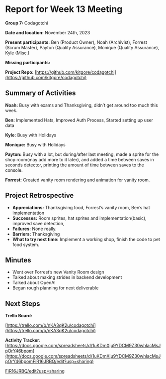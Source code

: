 # Report for Week 13 Meeting 

**Group 7:** Codagotchi

**Date and location:** November 24th, 2023

**Present participants:** Ben (Product Owner), Noah (Archivist), Forrest (Scrum Master), Payton (Quality Assurance), Monique (Quality Assurance), Kyle (Misc.)

**Missing participants:** 

**Project Repo:** [https://github.com/kitgore/codagotchi](https://github.com/kitgore/codagotchi) 


## Summary of Activities

**Noah:** Busy with exams and Thanksgiving, didn’t get around too much this week.

**Ben:** Implemented Hats, Improved Auth Process, Started setting up user data

**Kyle:** Busy with Holidays

**Monique:** Busy with Holidays

**Payton:** Busy with a lot, but during/after last meeting, made a sprite for the shop room(may add more to it later), and added a time between saves in seconds detector, printing the amount of time between saves to the console.

**Forrest:** Created vanity room rendering and animation for vanity room.

## Project Retrospective



* **Appreciations:** Thanksgiving food, Forrest’s vanity room, Ben’s hat implementation
* **Successes:** Room sprites, hat sprites and implementation(basic), improved save detection,
* **Failures:** None really.
* **Barriers:** Thanksgiving
* **What to try next time:** Implement a working shop, finish the code to pet food system.

## Minutes



* Went over Forrest’s new Vanity Room design
* Talked about making strides in backend development
* Talked about OpenAI
* Began rough planning for next deliverable

## Next Steps

**Trello Board:**

[https://trello.com/b/nKA3qK2u/codagotchi](https://trello.com/b/nKA3qK2u/codagotchi) 

**Activity Tracker:** [https://docs.google.com/spreadsheets/d/1uKDmXju9YDCM9Z30whlacMsJpOrY46bpom](https://docs.google.com/spreadsheets/d/1uKDmXju9YDCM9Z30whlacMsJpOrY46bpomFiR16JRBQ/edit?usp=sharing)

[FiR16JRBQ/edit?usp=sharing](https://docs.google.com/spreadsheets/d/1uKDmXju9YDCM9Z30whlacMsJpOrY46bpomFiR16JRBQ/edit?usp=sharing) 

